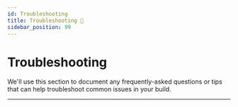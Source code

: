 ```yaml
---
id: Troubleshooting
title: Troubleshooting 🐞
sidebar_position: 99
---
```


# Troubleshooting

We'll use this section to document any frequently-asked questions or tips that can help troubleshoot common issues in your build.

---
